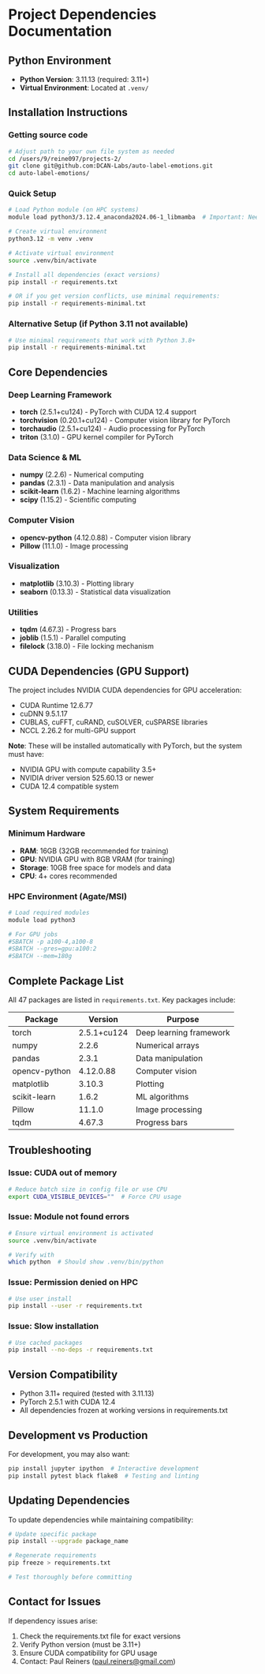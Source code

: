 # Project Dependencies Documentation

## Python Environment

- **Python Version**: 3.11.13 (required: 3.11+)
- **Virtual Environment**: Located at `.venv/`

## Installation Instructions

### Getting source code
```bash
# Adjust path to your own file system as needed
cd /users/9/reine097/projects-2/
git clone git@github.com:DCAN-Labs/auto-label-emotions.git
cd auto-label-emotions/
```

### Quick Setup
```bash
# Load Python module (on HPC systems)
module load python3/3.12.4_anaconda2024.06-1_libmamba  # Important: Need Python 3.11+

# Create virtual environment
python3.12 -m venv .venv

# Activate virtual environment
source .venv/bin/activate

# Install all dependencies (exact versions)
pip install -r requirements.txt

# OR if you get version conflicts, use minimal requirements:
pip install -r requirements-minimal.txt
```

### Alternative Setup (if Python 3.11 not available)
```bash
# Use minimal requirements that work with Python 3.8+
pip install -r requirements-minimal.txt
```

## Core Dependencies

### Deep Learning Framework
- **torch** (2.5.1+cu124) - PyTorch with CUDA 12.4 support
- **torchvision** (0.20.1+cu124) - Computer vision library for PyTorch
- **torchaudio** (2.5.1+cu124) - Audio processing for PyTorch
- **triton** (3.1.0) - GPU kernel compiler for PyTorch

### Data Science & ML
- **numpy** (2.2.6) - Numerical computing
- **pandas** (2.3.1) - Data manipulation and analysis
- **scikit-learn** (1.6.2) - Machine learning algorithms
- **scipy** (1.15.2) - Scientific computing

### Computer Vision
- **opencv-python** (4.12.0.88) - Computer vision library
- **Pillow** (11.1.0) - Image processing

### Visualization
- **matplotlib** (3.10.3) - Plotting library
- **seaborn** (0.13.3) - Statistical data visualization

### Utilities
- **tqdm** (4.67.3) - Progress bars
- **joblib** (1.5.1) - Parallel computing
- **filelock** (3.18.0) - File locking mechanism

## CUDA Dependencies (GPU Support)

The project includes NVIDIA CUDA dependencies for GPU acceleration:
- CUDA Runtime 12.6.77
- cuDNN 9.5.1.17
- CUBLAS, cuFFT, cuRAND, cuSOLVER, cuSPARSE libraries
- NCCL 2.26.2 for multi-GPU support

**Note**: These will be installed automatically with PyTorch, but the system must have:
- NVIDIA GPU with compute capability 3.5+
- NVIDIA driver version 525.60.13 or newer
- CUDA 12.4 compatible system

## System Requirements

### Minimum Hardware
- **RAM**: 16GB (32GB recommended for training)
- **GPU**: NVIDIA GPU with 8GB VRAM (for training)
- **Storage**: 10GB free space for models and data
- **CPU**: 4+ cores recommended

### HPC Environment (Agate/MSI)
```bash
# Load required modules
module load python3

# For GPU jobs
#SBATCH -p a100-4,a100-8
#SBATCH --gres=gpu:a100:2
#SBATCH --mem=180g
```

## Complete Package List

All 47 packages are listed in `requirements.txt`. Key packages include:

| Package | Version | Purpose |
|---------|---------|---------|
| torch | 2.5.1+cu124 | Deep learning framework |
| numpy | 2.2.6 | Numerical arrays |
| pandas | 2.3.1 | Data manipulation |
| opencv-python | 4.12.0.88 | Computer vision |
| matplotlib | 3.10.3 | Plotting |
| scikit-learn | 1.6.2 | ML algorithms |
| Pillow | 11.1.0 | Image processing |
| tqdm | 4.67.3 | Progress bars |

## Troubleshooting

### Issue: CUDA out of memory
```bash
# Reduce batch size in config file or use CPU
export CUDA_VISIBLE_DEVICES=""  # Force CPU usage
```

### Issue: Module not found errors
```bash
# Ensure virtual environment is activated
source .venv/bin/activate

# Verify with
which python  # Should show .venv/bin/python
```

### Issue: Permission denied on HPC
```bash
# Use user install
pip install --user -r requirements.txt
```

### Issue: Slow installation
```bash
# Use cached packages
pip install --no-deps -r requirements.txt
```

## Version Compatibility

- Python 3.11+ required (tested with 3.11.13)
- PyTorch 2.5.1 with CUDA 12.4
- All dependencies frozen at working versions in requirements.txt

## Development vs Production

For development, you may also want:
```bash
pip install jupyter ipython  # Interactive development
pip install pytest black flake8  # Testing and linting
```

## Updating Dependencies

To update dependencies while maintaining compatibility:
```bash
# Update specific package
pip install --upgrade package_name

# Regenerate requirements
pip freeze > requirements.txt

# Test thoroughly before committing
```

## Contact for Issues

If dependency issues arise:
1. Check the requirements.txt file for exact versions
2. Verify Python version (must be 3.11+)
3. Ensure CUDA compatibility for GPU usage
4. Contact: Paul Reiners (paul.reiners@gmail.com)
